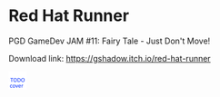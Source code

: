 # Red Hat Runner
PGD GameDev JAM #11: Fairy Tale - Just Don't Move!

Download link: https://gshadow.itch.io/red-hat-runner

![Cover image](https://raw.githubusercontent.com/gshadows/red-hat-runner/main/docs/Cover.png)
